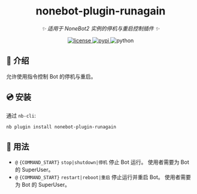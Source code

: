 <div align="center">

# nonebot-plugin-runagain

_✨ 适用于 NoneBot2 实例的停机与重启控制插件 ✨_

<a href="./LICENSE">
    <img src="https://img.shields.io/github/license/NCBM/nonebot-plugin-runagain.svg" alt="license">
</a>
<a href="https://pypi.python.org/pypi/nonebot-plugin-runagain">
    <img src="https://img.shields.io/pypi/v/nonebot-plugin-runagain.svg" alt="pypi">
</a>
<img src="https://img.shields.io/badge/python-3.9+-blue.svg" alt="python">

</div>

## 📖 介绍

允许使用指令控制 Bot 的停机与重启。

## 💿 安装

通过 `nb-cli`:

```console
nb plugin install nonebot-plugin-runagain
```

## 📖 用法

- `@` `{COMMAND_START}` `stop|shutdown|停机`
  停止 Bot 运行。
  使用者需要为 Bot 的 SuperUser。
- `@` `{COMMAND_START}` `restart|reboot|重启`
  停止运行并重启 Bot。
  使用者需要为 Bot 的 SuperUser。
